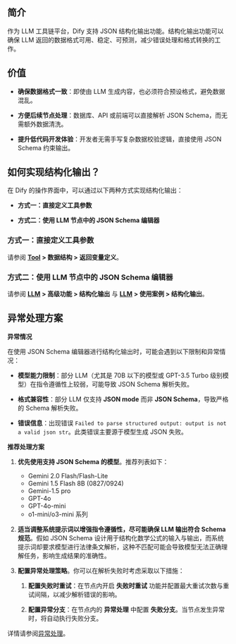 ## 简介

作为 LLM 工具链平台，Dify 支持 JSON 结构化输出功能。结构化输出功能可以确保 LLM 返回的数据格式可用、稳定、可预测，减少错误处理和格式转换的工作。

## 价值

-   **确保数据格式一致**：即使由 LLM 生成内容，也必须符合预设格式，避免数据混乱。

-   **方便后续节点处理**：数据库、API 或前端可以直接解析 JSON Schema，而无需额外数据清洗。

-   **提升低代码开发体验**：开发者无需手写复杂数据校验逻辑，直接使用 JSON Schema 约束输出。

## 如何实现结构化输出？

在 Dify 的操作界面中，可以通过以下两种方式实现结构化输出：

-   **方式一：直接定义工具参数**

-   **方式二：使用 LLM 节点中的 JSON Schema 编辑器**

### 方式一：直接定义工具参数

请参阅 **[Tool](https://docs.dify.ai/zh-hans/plugins/schema-definition/tool) > 数据结构 > 返回变量定义**。

### 方式二：使用 LLM 节点中的 JSON Schema 编辑器

请参阅 **[LLM](https://docs.dify.ai/zh-hans/guides/workflow/node/llm) > 高级功能 > 结构化输出** 与 **[LLM](https://docs.dify.ai/zh-hans/guides/workflow/node/llm) > 使用案例 > 结构化输出**。

## 异常处理方案

**异常情况**

在使用 JSON Schema 编辑器进行结构化输出时，可能会遇到以下限制和异常情况：

-   **模型能力限制**：部分 LLM（尤其是 70B 以下的模型或 GPT-3.5 Turbo 级别模型）在指令遵循性上较弱，可能导致 JSON Schema 解析失败。

-   **格式兼容性**：部分 LLM 仅支持 **JSON mode** 而非 **JSON Schema**，导致严格的 Schema 解析失败。

-   **错误信息**：出现错误 `Failed to parse structured output: output is not a valid json str`。此类错误主要源于模型生成 JSON 失败。

**推荐处理方案**

1.  **优先使用支持 JSON Schema 的模型**。推荐列表如下：
    - Gemini 2.0 Flash/Flash-Lite
    - Gemini 1.5 Flash 8B (0827/0924)
    - Gemini-1.5 pro
    - GPT-4o
    - GPT-4o-mini
    - o1-mini/o3-mini 系列

2.  **适当调整系统提示词以增强指令遵循性，尽可能确保 LLM 输出符合 Schema 规范**。假如 JSON Schema 设计用于结构化数学公式的输入与输出，而系统提示词却要求模型进行法律条文解析，这种不匹配可能会导致模型无法正确理解任务，影响生成结果的准确性。

3.  **配置异常处理策略**。你可以在解析失败时考虑采取以下措施：

    1.  **配置失败时重试**：在节点内开启 **失败时重试** 功能并配置最大重试次数与重试间隔，以减少解析错误的影响。

    2.  **配置异常分支**：在节点内的 **异常处理** 中配置 **失败分支**。当节点发生异常时，将自动执行失败分支。

详情请参阅[异常处理](https://docs.dify.ai/zh-hans/guides/workflow/error-handling)。
